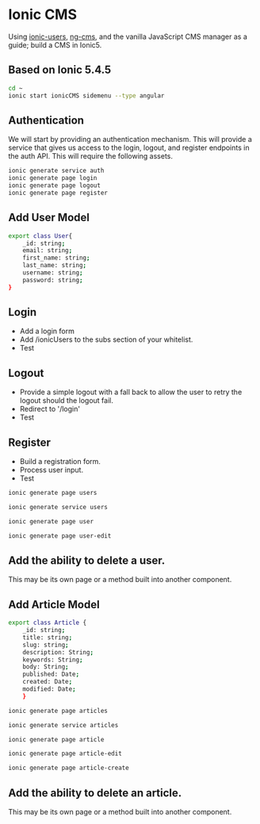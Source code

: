 # Ionic CMS
Using [ionic-users](https://github.com/microtrain/bootcamp/tree/main/16-Ionic/03-IonicUsers), [ng-cms](https://github.com/microtrain/bootcamp/blob/main/14-Angular/05-NgUsers/09-NextSteps.md), and the vanilla JavaScript CMS manager as a guide; build a CMS in Ionic5. 

## Based on Ionic 5.4.5
```sh
cd ~
ionic start ionicCMS sidemenu --type angular
```

## Authentication
We will start by providing an authentication mechanism. This will provide a service that gives us access to the login, logout, and register endpoints in the auth API. This will require the following assets.

```sh
ionic generate service auth
ionic generate page login
ionic generate page logout
ionic generate page register
```
## Add User Model
```sh
export class User{
    _id: string;
    email: string;
    first_name: string;
    last_name: string;
    username: string;
    password: string;
}
```
## Login
+ Add a login form
+ Add /ionicUsers to the subs section of your whitelist.
+ Test

## Logout
+ Provide a simple logout with a fall back to allow the user to retry the logout should the logout fail.
+ Redirect to '/login'
+ Test

## Register
+ Build a registration form.
+ Process user input.
+ Test

```sh
ionic generate page users

ionic generate service users

ionic generate page user

ionic generate page user-edit
```
## Add the ability to delete a user.
This may be its own page or a method built into another component.


## Add Article Model
```sh
export class Article {
    _id: string;
    title: string;
    slug: string;
    description: String;
    keywords: String;
    body: String;
    published: Date;
    created: Date;
    modified: Date;
    }
```

```sh
ionic generate page articles

ionic generate service articles

ionic generate page article

ionic generate page article-edit

ionic generate page article-create

```
## Add the ability to delete an article.
This may be its own page or a method built into another component.
